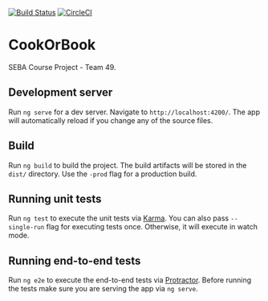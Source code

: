[![Build Status](https://travis-ci.org/shumail92/COOKorBOOK.svg?branch=master)](https://travis-ci.org/shumail92/COOKorBOOK)
[![CircleCI](https://circleci.com/gh/shumail92/COOKorBOOK.svg?style=svg)](https://circleci.com/gh/shumail92/COOKorBOOK)

# CookOrBook

SEBA Course Project - Team 49. 

## Development server

Run `ng serve` for a dev server. Navigate to `http://localhost:4200/`. The app will automatically reload if you change any of the source files.

## Build

Run `ng build` to build the project. The build artifacts will be stored in the `dist/` directory. Use the `-prod` flag for a production build.

## Running unit tests

Run `ng test` to execute the unit tests via [Karma](https://karma-runner.github.io). You can also pass `--single-run` flag for executing tests once. Otherwise, it will execute in watch mode.

## Running end-to-end tests

Run `ng e2e` to execute the end-to-end tests via [Protractor](http://www.protractortest.org/).
Before running the tests make sure you are serving the app via `ng serve`.

